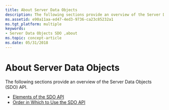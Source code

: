 ```yaml
---
title: About Server Data Objects
description: The following sections provide an overview of the Server Data Objects (SDO) API.
ms.assetid: e90a11aa-ed47-4ed3-9736-ca23c85232a1
ms.tgt_platform: multiple
keywords:
- Server Data Objects SDO ,about
ms.topic: concept-article
ms.date: 05/31/2018
---
```


# About Server Data Objects

The following sections provide an overview of the Server Data Objects (SDO) API.

-   [Elements of the SDO API](/windows/desktop/Nps/sdo-elements-of-the-sdo-api)
-   [Order in Which to Use the SDO API](/windows/desktop/Nps/sdo-order-in-which-to-use-the-sdo-api)

 

 
